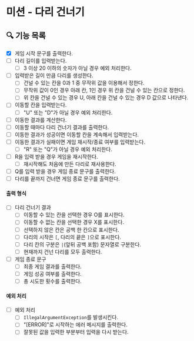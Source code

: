# 미션 - 다리 건너기

## 🔍 기능 목록

- [x] 게임 시작 문구를 출력한다.
- [ ] 다리 길이를 입력받는다.
  - [ ] 3 이상 20 이하의 숫자가 아닐 경우 예외 처리한다.
- [ ] 입력받은 길이 만큼 다리를 생성한다.
  - [ ] 건널 수 있는 칸을 0과 1 중 무작위 값을 이용해서 정한다.
  - [ ] 무작위 값이 0인 경우 아래 칸, 1인 경우 위 칸을 건널 수 있는 칸으로 정한다.
  - [ ] 위 칸을 건널 수 있는 경우 U, 아래 칸을 건널 수 있는 경우 D 값으로 나타낸다.
- [ ] 이동할 칸을 입력받는다.
  - [ ] "U" 또는 "D"가 아닐 경우 예외 처리한다.
- [ ] 이동한 결과를 계산한다.
- [ ] 이동할 때마다 다리 건너기 결과를 출력한다.
- [ ] 이동한 결과가 성공이면 이동할 칸을 계속해서 입력받는다.
- [ ] 이동한 결과가 실패이면 게임 재시작/종료 여부를 입력받는다.
  - [ ] "R" 또는 "Q"가 아닐 경우 예외 처리한다.
- [ ] R을 입력 받을 경우 게임을 재시작한다.
  - [ ] 재시작해도 처음에 만든 다리로 재사용한다.
- [ ] Q를 입력 받을 경우 게임 종료 문구를 출력한다.
- [ ] 다리를 끝까지 건너면 게임 종료 문구를 출력한다.

#### 출력 형식

- [ ] 다리 건너기 결과
  - [ ] 이동할 수 있는 칸을 선택한 경우 O를 표시한다.
  - [ ] 이동할 수 없는 칸을 선택한 경우 X를 표시한다.
  - [ ] 선택하지 않은 칸은 공백 한 칸으로 표시한다.
  - [ ] 다리의 시작은 `[`, 다리의 끝은 `]`으로 표시한다.
  - [ ] 다리 칸의 구분은 ` | `(앞뒤 공백 포함) 문자열로 구분한다.
  - [ ] 현재까지 건넌 다리를 모두 출력한다.
- [ ] 게임 종료 문구
  - [ ] 최종 게임 결과를 출력한다.
  - [ ] 게임 성공 여부를 출력한다.
  - [ ] 총 시도한 횟수를 출력한다.

#### 예외 처리

- [ ] 예외 처리
  - [ ] `IllegalArgumentException`를 발생시킨다. 
  - [ ] "[ERROR]"로 시작하는 에러 메시지를 출력한다.
  - [ ] 잘못된 값을 입력한 부분부터 입력을 다시 받는다.